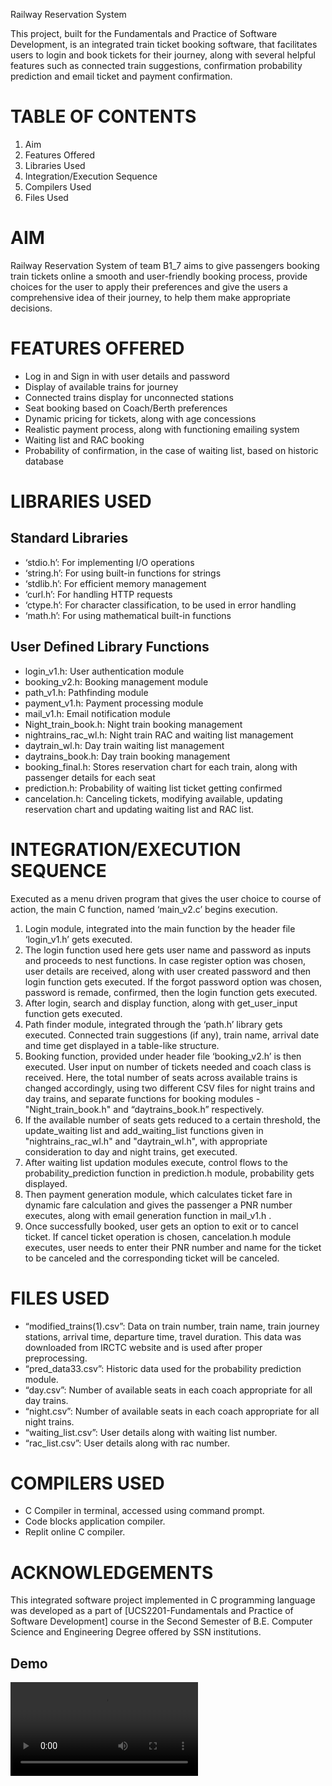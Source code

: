 Railway Reservation System

This project, built for the Fundamentals and Practice of Software Development, is an integrated train ticket booking software, that facilitates users to login and book tickets for their journey, along with several helpful features such as connected train suggestions, confirmation probability prediction and email ticket and payment confirmation.

# TABLE OF CONTENTS

1. Aim
2. Features Offered
3. Libraries Used
4. Integration/Execution Sequence
5. Compilers Used
6. Files Used

# AIM

Railway Reservation System of team B1_7 aims to give passengers booking train tickets online a smooth and user-friendly booking process, provide choices for the user to apply their preferences and give the users a comprehensive idea of their journey, to help them make appropriate decisions.

# FEATURES OFFERED

- Log in and Sign in with user details and password
- Display of available trains for journey
- Connected trains display for unconnected stations
- Seat booking based on Coach/Berth preferences
- Dynamic pricing for tickets, along with age concessions
- Realistic payment process, along with functioning emailing system
- Waiting list and RAC booking
- Probability of confirmation, in the case of waiting list, based on historic database

# LIBRARIES USED

## Standard Libraries

- ‘stdio.h’: For implementing I/O operations
- ‘string.h’: For using built-in functions for strings
- ‘stdlib.h’: For efficient memory management
- ‘curl.h’: For handling HTTP requests
- ‘ctype.h’: For character classification, to be used in error handling
- ‘math.h’: For using mathematical built-in functions

## User Defined Library Functions

- login_v1.h: User authentication module
- booking_v2.h: Booking management module
- path_v1.h: Pathfinding module
- payment_v1.h: Payment processing module
- mail_v1.h: Email notification module
- Night_train_book.h: Night train booking management
- nightrains_rac_wl.h: Night train RAC and waiting list management
- daytrain_wl.h: Day train waiting list management
- daytrains_book.h: Day train booking management
- booking_final.h: Stores reservation chart for each train, along with passenger details for each seat
- prediction.h: Probability of waiting list ticket getting confirmed
- cancelation.h: Canceling tickets, modifying available, updating reservation chart and updating waiting list and RAC list.

# INTEGRATION/EXECUTION SEQUENCE

Executed as a menu driven program that gives the user choice to course of action, the main C function, named ‘main_v2.c’ begins execution.

1. Login module, integrated into the main function by the header file ‘login_v1.h’ gets executed.
2. The login function used here gets user name and password as inputs and proceeds to nest functions. In case register option was chosen, user details are received, along with user created password and then login function gets executed. If the forgot password option was chosen, password is remade, confirmed, then the login function gets executed.
3. After login, search and display function, along with get_user_input function gets executed.
4. Path finder module, integrated through the ‘path.h’ library gets executed. Connected train suggestions (if any), train name, arrival date and time get displayed in a table-like structure.
5. Booking function, provided under header file ‘booking_v2.h’ is then executed. User input on number of tickets needed and coach class is received. Here, the total number of seats across available trains is changed accordingly, using two different CSV files for night trains and day trains, and separate functions for booking modules - "Night_train_book.h" and “daytrains_book.h” respectively.
6. If the available number of seats gets reduced to a certain threshold, the update_waiting list and add_waiting_list functions given in "nightrains_rac_wl.h" and "daytrain_wl.h", with appropriate consideration to day and night trains, get executed.
7. After waiting list updation modules execute, control flows to the probability_prediction function in prediction.h module, probability gets displayed.
8. Then payment generation module, which calculates ticket fare in dynamic fare calculation and gives the passenger a PNR number executes, along with email generation function in mail_v1.h .
9. Once successfully booked, user gets an option to exit or to cancel ticket. If cancel ticket operation is chosen, cancelation.h module executes, user needs to enter their PNR number and name for the ticket to be canceled and the corresponding ticket will be canceled.

# FILES USED

- “modified_trains(1).csv”: Data on train number, train name, train journey stations, arrival time, departure time, travel duration. This data was downloaded from IRCTC website and is used after proper preprocessing.
- “pred_data33.csv”: Historic data used for the probability prediction module.
- “day.csv”: Number of available seats in each coach appropriate for all day trains.
- “night.csv”: Number of available seats in each coach appropriate for all night trains.
- “waiting_list.csv”: User details along with waiting list number.
- “rac_list.csv”: User details along with rac number.

# COMPILERS USED

- C Compiler in terminal, accessed using command prompt.
- Code blocks application compiler.
- Replit online C compiler.

# ACKNOWLEDGEMENTS

This integrated software project implemented in C programming language was developed as a part of \[UCS2201-Fundamentals and Practice of Software Development\] course in the Second Semester of B.E. Computer Science and Engineering Degree offered by SSN institutions.

## Demo
![Demo Video](demo_rrs.mp4)
